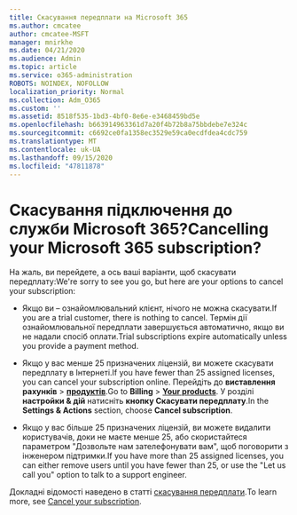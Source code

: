 ```yaml
---
title: Скасування передплати на Microsoft 365
ms.author: cmcatee
author: cmcatee-MSFT
manager: mnirkhe
ms.date: 04/21/2020
ms.audience: Admin
ms.topic: article
ms.service: o365-administration
ROBOTS: NOINDEX, NOFOLLOW
localization_priority: Normal
ms.collection: Adm_O365
ms.custom: ''
ms.assetid: 8518f535-1bd3-4bf0-8e6e-e3468459bd5e
ms.openlocfilehash: b663914963361d7a20f4b72b8a75bbdebe7e324c
ms.sourcegitcommit: c6692ce0fa1358ec3529e59ca0ecdfdea4cdc759
ms.translationtype: MT
ms.contentlocale: uk-UA
ms.lasthandoff: 09/15/2020
ms.locfileid: "47811878"
---
```

# <a name="cancelling-your-microsoft-365-subscription"></a><span data-ttu-id="0306d-102">Скасування підключення до служби Microsoft 365?</span><span class="sxs-lookup"><span data-stu-id="0306d-102">Cancelling your Microsoft 365 subscription?</span></span>

<span data-ttu-id="0306d-103">На жаль, ви перейдете, а ось ваші варіанти, щоб скасувати передплату:</span><span class="sxs-lookup"><span data-stu-id="0306d-103">We're sorry to see you go, but here are your options to cancel your subscription:</span></span>
  
- <span data-ttu-id="0306d-104">Якщо ви – ознайомлювальний клієнт, нічого не можна скасувати.</span><span class="sxs-lookup"><span data-stu-id="0306d-104">If you are a trial customer, there is nothing to cancel.</span></span> <span data-ttu-id="0306d-105">Термін дії ознайомлювальної передплати завершується автоматично, якщо ви не надали спосіб оплати.</span><span class="sxs-lookup"><span data-stu-id="0306d-105">Trial subscriptions expire automatically unless you provide a payment method.</span></span>

- <span data-ttu-id="0306d-106">Якщо у вас менше 25 призначених ліцензій, ви можете скасувати передплату в Інтернеті.</span><span class="sxs-lookup"><span data-stu-id="0306d-106">If you have fewer than 25 assigned licenses, you can cancel your subscription online.</span></span> <span data-ttu-id="0306d-107">Перейдіть до **виставлення рахунків** \> **[продуктів](https://go.microsoft.com/fwlink/p/?linkid=842054)**.</span><span class="sxs-lookup"><span data-stu-id="0306d-107">Go to **Billing** \> **[Your products](https://go.microsoft.com/fwlink/p/?linkid=842054)**.</span></span> <span data-ttu-id="0306d-108">У розділі **настройки & дій** натисніть **кнопку Скасувати передплату**.</span><span class="sxs-lookup"><span data-stu-id="0306d-108">In the **Settings & Actions** section, choose **Cancel subscription**.</span></span>

- <span data-ttu-id="0306d-109">Якщо у вас більше 25 призначених ліцензій, ви можете видалити користувачів, доки не маєте менше 25, або скористайтеся параметром "Дозвольте нам зателефонувати вам", щоб поговорити з інженером підтримки.</span><span class="sxs-lookup"><span data-stu-id="0306d-109">If you have more than 25 assigned licenses, you can either remove users until you have fewer than 25, or use the "Let us call you" option to talk to a support engineer.</span></span>

<span data-ttu-id="0306d-110">Докладні відомості наведено в статті [скасування передплати](https://docs.microsoft.com/microsoft-365/commerce/subscriptions/cancel-your-subscription).</span><span class="sxs-lookup"><span data-stu-id="0306d-110">To learn more, see [Cancel your subscription](https://docs.microsoft.com/microsoft-365/commerce/subscriptions/cancel-your-subscription).</span></span>